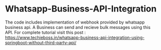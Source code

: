# Whatsapp-Business-API-Integration
The code includes implementation of webhook provided by whatsapp business api.
A Business can send and recieve bulk messages using this API.
For complete tutorial visit this post  : https://www.techieboss.in/whatsapp-business-api-integration-using-springboot-without-third-party-api/
